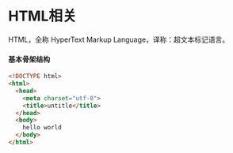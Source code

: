 # HTML相关

HTML，全称 HyperText Markup Language，译称：超文本标记语言。

#### 基本骨架结构
```html
<!DOCTYPE html>
<html>
  <head>
    <meta charset="utf-8">
    <title>untitle</title>
  </head>
  <body>
    hello world
  </body>
</html>
```
